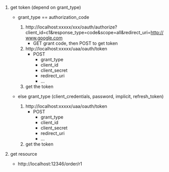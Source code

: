 1. get token (depend on grant_type)
    - grant_type == authorization_code
        1. http://localhost:xxxxx/xxx/oauth/authorize?client_id=c1&response_type=code&scope=all&redirect_uri=http://www.google.com
            - GET grant code, then POST to get token
        2. http://localhost:xxxxx/uaa/oauth/token
             - POST
                 - grant_type
                 - client_id
                 - client_secret
                 - redirect_uri
                 - ...
         3. get the token
                 
    - else grant_type (client_credentials, password, implicit, refresh_token)
        1. http://localhost:xxxxx/uaa/oauth/token
            - POST
                - grant_type
                - client_id
                - client_secret
                - redirect_uri
                - ...
        2. get the token

2. get resource
    - http://localhost:12346/order/r1